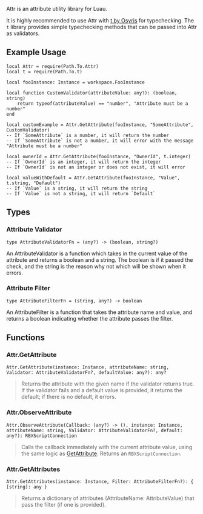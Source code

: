 Attr is an attribute utility library for Luau.

It is highly recommended to use Attr with [t by Osyris](https://github.com/osyrisrblx/t) for typechecking. The `t` library provides simple typechecking methods that can be passed into Attr as validators.

## Example Usage
```luau
local Attr = require(Path.To.Attr)
local t = require(Path.To.t)

local fooInstance: Instance = workspace.FooInstance

local function CustomValidator(attributeValue: any?): (boolean, string)
    return typeof(attributeValue) == "number", "Attribute must be a number"
end

local customExample = Attr.GetAttribute(fooInstance, "SomeAttribute", CustomValidator)
-- If `SomeAttribute` is a number, it will return the number
-- If `SomeAttribute` is not a number, it will error with the message "Attribute must be a number"

local ownerId = Attr.GetAttribute(fooInstance, "OwnerId", t.integer)
-- If `OwnerId` is an integer, it will return the integer
-- If `OwnerId` is not an integer or does not exist, it will error

local valueWithDefault = Attr.GetAttribute(fooInstance, "Value", t.string, "Default")
-- If `Value` is a string, it will return the string
-- If `Value` is not a string, it will return `Default`
```
## Types
### Attribute Validator
```luau
type AttributeValidatorFn = (any?) -> (boolean, string?)
```
An AttributeValidator is a function which takes in the current value of the attribute and returns a boolean and a string. The boolean is if it passed the check, and the string is the reason why not which will be shown when it errors.
### Attribute Filter
```luau
type AttributeFilterFn = (string, any?) -> boolean
```
An AttributeFilter is a function that takes the attribute name and value, and returns a boolean indicating whether the attribute passes the filter.

## Functions
### Attr.GetAttribute
```luau
Attr.GetAttribute(instance: Instance, attributeName: string, Validator: AttributeValidatorFn?, defaultValue: any?): any?
```
> Returns the attribute with the given name if the validator returns true. If the validator fails and a default value is provided, it returns the default; if there is no default, it errors.

### Attr.ObserveAttribute
```luau
Attr.ObserveAttribute(Callback: (any?) -> (), instance: Instance, attributeName: string, Validator: AttributeValidatorFn?, default: any?): RBXScriptConnection
```
> Calls the callback immediately with the current attribute value, using the same logic as [GetAttribute](#attrgetattribute). Returns an `RBXScriptConnection`.

### Attr.GetAttributes
```luau
Attr.GetAttributes(instance: Instance, Filter: AttributeFilterFn?): { [string]: any }
```
> Returns a dictionary of attributes (AttributeName: AttributeValue) that pass the filter (if one is provided).
